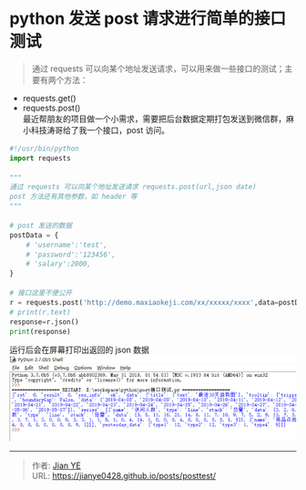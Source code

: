 # python 发送 post 请求进行简单的接口测试


> 通过 requests 可以向某个地址发送请求，可以用来做一些接口的测试；主要有两个方法：

- requests.get()
- requests.post()  
  最近帮朋友的项目做一个小需求，需要把后台数据定期打包发送到微信群，麻小科技涛哥给了我一个接口，post 访问。

<!--more-->

```python
#!/usr/bin/python
import requests

"""
通过 requests 可以向某个地址发送请求 requests.post(url,json date)
post 方法还有其他参数，如 header 等
"""

# post 发送的数据
postData = {
    # 'username':'test',
    # 'password':'123456',
    # 'salary':2000,
}

# 接口这里不便公开
r = requests.post('http://demo.maxiaokeji.com/xx/xxxxx/xxxx',data=postData)
# print(r.text)
response=r.json()
print(response)
```

运行后会在屏幕打印出返回的 json 数据
![返回数据](images/1.png)


---

> 作者: [Jian YE](https://github.com/jianye0428)  
> URL: https://jianye0428.github.io/posts/posttest/  

